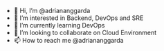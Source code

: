 - 👋 Hi, I’m @adriananggarda
- 👀 I’m interested in Backend, DevOps and SRE
- 🌱 I’m currently learning DevOps
- 💞️ I’m looking to collaborate on Cloud Environment
- 📫 How to reach me @adriananggarda

<!---
adriananggarda/adriananggarda is a ✨ special ✨ repository because its `README.md` (this file) appears on your GitHub profile.
You can click the Preview link to take a look at your changes.
--->
